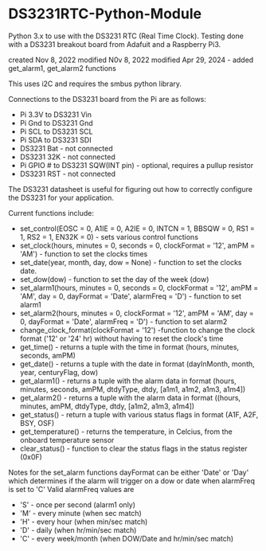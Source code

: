 # DS3231RTC-Python-Module

Python 3.x to use with the DS3231 RTC (Real Time Clock). Testing done with a DS3231 breakout
 board from Adafuit and a Raspberry Pi3.

created Nov 8, 2022
modified N0v 8, 2022
modified Apr 29, 2024 - added get_alarm1, get_alarm2 functions

This uses i2C and requires the smbus python library.

Connections to the DS3231 board from the Pi are as follows:
- Pi 3.3V to DS3231 Vin
- Pi Gnd to DS3231 Gnd
- Pi SCL to DS3231 SCL
- Pi SDA to DS3231 SDI
- DS3231 Bat - not connected
- DS3231 32K - not connected
- Pi GPIO # to DS3231 SQW(INT pin) - optional, requires a pullup resistor
- DS3231 RST - not connected

The DS3231 datasheet is useful for figuring out how to correctly configure the DS3231 for your application.

Current functions include:
- set_control(EOSC = 0, A1IE = 0, A2IE = 0, INTCN = 1, BBSQW = 0, RS1 = 1, RS2 = 1, EN32K = 0) - sets various control functions
- set_clock(hours, minutes = 0, seconds = 0, clockFormat = '12', amPM = 'AM') - function to set the clocks times
- set_date(year, month, day, dow = None) - function to set the clocks date.
- set_dow(dow) - function to set the day of the week (dow)
- set_alarm1(hours, minutes = 0, seconds = 0, clockFormat = '12', amPM = 'AM', day = 0, dayFormat = 'Date', alarmFreq = 'D') - function to set alarm1
- set_alarm2(hours, minutes = 0, clockFormat = '12', amPM = 'AM', day = 0, dayFormat = 'Date', alarmFreq = 'D') - function to set alarm2
- change_clock_format(clockFormat = '12') -function to change the clock format ('12' or '24' hr) without having to reset the clock's time
- get_time() - returns a tuple with the time in format (hours, minutes, seconds, amPM) 
- get_date() - returns a tuple with the date in format (dayInMonth, month, year, centuryFlag, dow)
- get_alarm1() - returns a tuple with the alarm data in format (hours, minutes, seconds, amPM, dtdyType, dtdy, [a1m1, a1m2, a1m3, a1m4])
- get_alarm2() - returns a tuple with the alarm data in format ((hours, minutes, amPM, dtdyType, dtdy, [a1m2, a1m3, a1m4])
- get_status() - return a tuple with various status flags in format (A1F, A2F, BSY, OSF)
- get_temperature() - returns the temperature, in Celcius, from the onboard temperature sensor
- clear_status() - function to clear the status flags in the status register (0x0F)

Notes for the set_alarm functions
dayFormat can be either 'Date' or 'Day' which determines if the alarm will trigger on a dow or date when alarmFreq is set to 'C'
Valid alarmFreq values are
- 'S' - once per second (alarm1 only)
- 'M' - every minute (when sec match)
- 'H' - every hour (when min/sec match)
- 'D' - daily (when hr/min/sec match)   
- 'C' - every week/month (when DOW/Date and hr/min/sec match)
